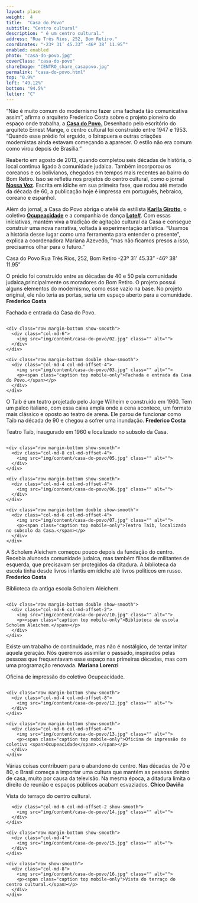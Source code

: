 ```yaml
---
layout: place
weight:  4
title:  "Casa do Povo"
subtitle: "Centro cultural"
description: " é um centro cultural."
address: "Rua Três Rios, 252, Bom Retiro."
coordinates: "-23º 31’ 45.33” -46º 38’ 11.95”"
enabled: enabled
photo: "casa-do-povo.jpg"
coverClass: "casa-do-povo"
shareImage: "CENTRO_share_casapovo.jpg"
permalink: "casa-do-povo.html"
top: "0.9%"
left: "49.12%"
bottom: "94.5%"
letter: "C"
---
```


<div class="container">
  <div class="row">
    <div class="col-md-10 col-md-offset-1">
      <p>“Não é muito comum do modernismo fazer uma fachada tão comunicativa assim”, afirma o arquiteto Frederico Costa sobre o projeto pioneiro do espaço onde trabalha, a <strong><a href="http://casadopovo.org.br/" target="_blank">Casa do Povo.</a></strong> Desenhado pelo escritório do arquiteto Ernest Mange, o centro cultural foi construído entre 1947 e 1953. “Quando esse prédio foi erguido, o Ibirapuera e outras criações modernistas ainda estavam começando a aparecer. O estilo não era comum como virou depois de Brasília.”</p>
      <p>Reaberto em agosto de 2013, quando completou seis décadas de história, o local continua ligado à comunidade judaica. Também incorporou os coreanos e os bolivianos, chegados em tempos mais recentes ao bairro do Bom Retiro. Isso se refletiu nos projetos do centro cultural, como o jornal <strong><a href="http://issuu.com/marianalorenzideazevedo/docs/nossavoz_edicao1_finalizado_02" target="_blank">Nossa Voz</a></strong>. Escrita em ídiche em sua primeira fase, que rodou até metade da década de 60, a publicação hoje é impressa em português, hebraico, coreano e espanhol.</p>
      <p>Além do jornal, a Casa do Povo abriga o ateliê da estilista <strong><a href="http://www.karllagirotto.com.br/" target="_blank">Karlla Girotto</a></strong>, o coletivo <strong><a href="https://www.flickr.com/photos/ocupeacidade/" target="_blank">Ocupeacidade</a></strong> e a companhia de dança <strong><a href="http://www.lote24hs.net/" target="_blank">Lote#</a></strong>. Com essas iniciativas, mantém viva a tradição de agitação cultural da Casa e consegue construir uma nova narrativa, voltada à experimentação artística. “Usamos a história desse lugar como uma ferramenta para entender o presente”, explica a coordenadora Mariana Azevedo, “mas não ficamos presos a isso, precisamos olhar para o futuro.”</p>
    </div>
  </div>

  <div class="location row">
    <div class="col-md-4 col-md-offset-4 text-center">
      <span class="company">Casa do Povo</span>
      <span class="address">Rua Três Rios, 252, Bom Retiro</span>
      <span class="coordinates">-23º 31’ 45.33” -46º 38’ 11.95”</span>
      <div class="compass"></div>
    </div>
  </div>

</div>

<div class="centro-container">
  <!-- bloco 1 -->
  <div class="fixie-text-container">
    <div class="row margin-bottom">
      <div class="col-md-4 fixie-text show-smooth f-right">
        <p><span class="plantin">O prédio foi construído entre as décadas de 40 e 50 pela comunidade judaica,principalmente os moradores do Bom Retiro. O projeto possui alguns elementos do modernismo, como esse vazio na base. No projeto original, ele não teria as portas, seria um espaço aberto para a comunidade.</span> <span class="dia"><strong>Frederico Costa</strong></span></p>
        <p><span class="caption left desktop-only">Fachada e entrada da Casa do Povo.</span></p>
      </div>
      <div class="col-md-6 col-md-offset-2 show-smooth">
        <img src="img/content/casa-do-povo/01.jpg" class="" alt="">
      </div>
    </div>

    <div class="row margin-bottom show-smooth">
      <div class="col-md-6">
        <img src="img/content/casa-do-povo/02.jpg" class="" alt="">
      </div>
    </div>

    <div class="row margin-bottom double show-smooth">
      <div class="col-md-4 col-md-offset-4">
        <img src="img/content/casa-do-povo/03.jpg" class="" alt="">
        <p><span class="caption top mobile-only">Fachada e entrada da Casa do Povo.</span></p>
      </div>
    </div>
  </div>

  <!-- bloco 2 -->

  <!-- bloco 3 -->
  <div class="fixie-text-container">
    <div class="row margin-bottom">
      <div class="col-md-4 fixie-text show-smooth">
        <p><span class="plantin">O Taib é um teatro projetado pelo Jorge Wilheim e construído em 1960. Tem um palco italiano, com essa caixa ampla onde a cena acontece, um formato mais clássico e oposto ao teatro de arena. Ele parou de funcionar como Taib na década de 90 e chegou a sofrer uma inundação.</span> <span class="dia"><strong>Frederico Costa</strong></span></p>
        <p><span class="caption right desktop-only">Teatro Taib, inaugurado em 1960 e localizado no subsolo da Casa.</span></p>
      </div>
      <div class="col-md-4 pull-right show-smooth">
        <img src="img/content/casa-do-povo/04.jpg" class="" alt="">
      </div>
    </div>

    <div class="row margin-bottom show-smooth">
      <div class="col-md-8 col-md-offset-4">
        <img src="img/content/casa-do-povo/05.jpg" class="" alt="">
      </div>
    </div>

    <div class="row margin-bottom show-smooth">
      <div class="col-md-4 col-md-offset-4">
        <img src="img/content/casa-do-povo/06.jpg" class="" alt="">
      </div>
    </div>

    <div class="row margin-bottom double show-smooth">
      <div class="col-md-6 col-md-offset-4">
        <img src="img/content/casa-do-povo/07.jpg" class="" alt="">
        <p><span class="caption top mobile-only">Teatro Taib, localizado no subsolo da Casa.</span></p>
      </div>
    </div>
  </div>

  <!-- bloco 4 -->
  <div class="fixie-text-container">
    <div class="row margin-bottom">
      <div class="col-md-4 fixie-text show-smooth f-right">
        <p><span class="plantin">A Scholem Aleichem começou pouco depois da fundação do centro. Recebia alunosda comunidade judaica, mas também filhos de militantes de esquerda, que precisavam ser protegidos da ditadura. A biblioteca da escola tinha desde livros infantis em ídiche até livros políticos em russo.</span> <span class="dia"><strong>Frederico Costa</strong></span></p>
        <p><span class="caption left desktop-only">Biblioteca da antiga escola Scholem Aleichem.</span></p>
      </div>
      <div class="col-md-8 margin-bottom show-smooth">
        <div class="col-md-6" style="padding:0;">
          <img src="img/content/casa-do-povo/08.jpg" class="" alt="">
        </div>
      </div>
      <div class="col-md-8 show-smooth">
        <img src="img/content/casa-do-povo/09.jpg" class="" alt="">
      </div>
    </div>

    <div class="row margin-bottom double show-smooth">
      <div class="col-md-6 col-md-offset-2">
        <img src="img/content/casa-do-povo/10.jpg" class="" alt="">
        <p><span class="caption top mobile-only">Biblioteca da escola Scholem Aleichem.</span></p>
      </div>
    </div>
  </div>

  <!-- bloco 5 -->

  <!-- bloco 6 -->
  <div class="fixie-text-container">
    <div class="row margin-bottom">
      <div class="col-md-4 fixie-text show-smooth">
        <p><span class="plantin">Existe um trabalho de continuidade, mas não é nostálgico, de tentar imitar aquela geração. Nós queremos assimilar o passado, inspirados pelas pessoas que frequentavam esse espaço nas primeiras décadas, mas com uma programação renovada.</span> <span class="dia"><strong>Mariana Lorenzi</strong></span></p>
        <p><span class="caption right desktop-only">Oficina de impressão do coletivo <span>Ocupeacidade</span>.</span></p>
      </div>
      <div class="col-md-8 pull-right show-smooth">
        <img src="img/content/casa-do-povo/11.jpg" class="" alt="">
      </div>
    </div>

    <div class="row margin-bottom show-smooth">
      <div class="col-md-4 col-md-offset-8">
        <img src="img/content/casa-do-povo/12.jpg" class="" alt="">
      </div>
    </div>

    <div class="row margin-bottom show-smooth">
      <div class="col-md-6 col-md-offset-4">
        <img src="img/content/casa-do-povo/13.jpg" class="" alt="">
        <p><span class="caption top mobile-only">Oficina de impressão do coletivo <span>Ocupeacidade</span>.</span></p>
      </div>
    </div>
  </div>


  <!-- bloco 9 -->
  <div class="fixie-text-container">
    <div class="row margin-bottom">
      <div class="col-md-4 fixie-text show-smooth f-right">
        <p><span class="plantin">Várias coisas contribuem para o abandono do centro. Nas décadas de 70 e 80, o Brasil começa a importar uma cultura que mantém as pessoas dentro de casa, muito por causa da televisão. Na mesma época, a ditadura limita o direito de reunião e espaços públicos acabam esvaziados.</span> <span class="dia"><strong>Chico Daviña</strong></span></p>
        <p><span class="caption left desktop-only">Vista do terraço do centro cultural.</span></p>
      </div>

      <div class="col-md-6 col-md-offset-2 show-smooth">
        <img src="img/content/casa-do-povo/14.jpg" class="" alt="">
      </div>
    </div>

    <div class="row margin-bottom show-smooth">
      <div class="col-md-4">
        <img src="img/content/casa-do-povo/15.jpg" class="" alt="">
      </div>
    </div>

    <div class="row show-smooth">
      <div class="col-md-8">
        <img src="img/content/casa-do-povo/16.jpg" class="" alt="">
        <p><span class="caption top mobile-only">Vista do terraço do centro cultural.</span></p>
      </div>
    </div>
  </div>

</div>


<div class="full-width map-holder">
  <!-- <div id="map-container"></div> -->
  <!-- <iframe src="https://www.google.com/maps/embed?pb=!1m14!1m8!1m3!1d3658.090132753457!2d-46.636655000000005!3d-23.5292604!3m2!1i1024!2i768!4f13.1!3m3!1m2!1s0x94ce5860b2823481%3A0xdb5ed1cfdd63acf!2sR.+Tr%C3%AAs+Rios%2C+252+-+Bom+Retiro%2C+S%C3%A3o+Paulo+-+SP!5e0!3m2!1sen!2sbr!4v1425680261565" width="100%" height="820" frameborder="0" style="border:0"></iframe> -->
</div>
